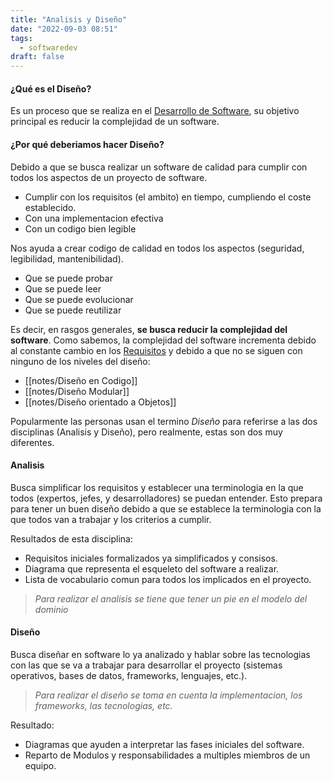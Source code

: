 ```yaml
---
title: "Analisis y Diseño"
date: "2022-09-03 08:51"
tags: 
  - softwaredev
draft: false
---
```

#### ¿Qué es el Diseño?
Es un proceso que se realiza en el [Desarrollo de Software](../Desarrollo%20de%20Software.md), su objetivo principal es reducir la complejidad de un software.

#### ¿Por qué deberiamos hacer Diseño?
Debido a que se busca realizar un software de calidad para cumplir con todos los aspectos de un proyecto de software.
- Cumplir con los requisitos (el ambito) en tiempo, cumpliendo el coste establecido.
- Con una implementacion efectiva
- Con un codigo bien legible

Nos ayuda a crear codigo de calidad en todos los aspectos (seguridad, legibilidad, mantenibilidad).
- Que se puede probar
- Que se puede leer
- Que se puede evolucionar
- Que se puede reutilizar

Es decir, en rasgos generales, **se busca reducir la complejidad del software**. Como sabemos, la complejidad del software incrementa debido al constante cambio en los [Requisitos](Requisitos.md) y debido a que no se siguen con ninguno de los niveles del diseño:
- [[notes/Diseño en Codigo]]
- [[notes/Diseño Modular]]
- [[notes/Diseño orientado a Objetos]]

Popularmente las personas usan el termino *Diseño* para referirse a las dos disciplinas (Analisis y Diseño), pero realmente, estas son dos muy diferentes.
#### Analisis
Busca simplificar los requisitos y establecer una terminologia en la que todos (expertos, jefes, y desarrolladores) se puedan entender. Esto prepara para tener un buen diseño debido a que se establece la terminologia con la que todos van a trabajar y los criterios a cumplir.

Resultados de esta disciplina:
- Requisitos iniciales formalizados ya simplificados y consisos.
- Diagrama que representa el esqueleto del software a realizar.
- Lista de vocabulario comun para todos los implicados en el proyecto.

> *Para realizar el analisis se tiene que tener un pie en el modelo del dominio*

#### Diseño
Busca diseñar en software lo ya analizado y hablar sobre las tecnologias con las que se va a trabajar para desarrollar el proyecto (sistemas operativos, bases de datos, frameworks, lenguajes, etc.).

> *Para realizar el diseño se toma en cuenta la implementacion, los frameworks, las tecnologias, etc.*

Resultado:
- Diagramas que ayuden a interpretar las fases iniciales del software.
- Reparto de Modulos y responsabilidades a multiples miembros de un equipo.